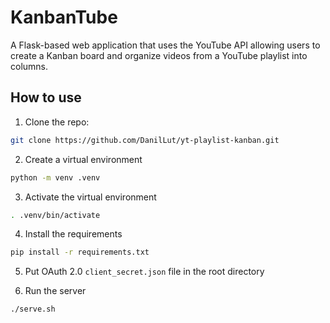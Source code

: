 # KanbanTube

A Flask-based web application that uses the YouTube API allowing users to create a Kanban board and organize videos from a YouTube playlist into columns.

## How to use

1. Clone the repo:

```bash
git clone https://github.com/DanilLut/yt-playlist-kanban.git
```

2. Create a virtual environment

```bash
python -m venv .venv
```

3. Activate the virtual environment

```bash
. .venv/bin/activate
```

4. Install the requirements

```bash
pip install -r requirements.txt
```

5. Put OAuth 2.0 `client_secret.json` file in the root directory

5. Run the server

```bash
./serve.sh
```
